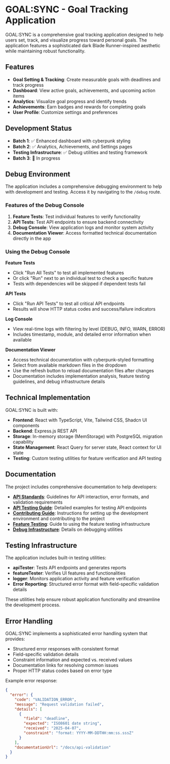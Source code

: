 # GOAL:SYNC - Goal Tracking Application

GOAL:SYNC is a comprehensive goal tracking application designed to help users set, track, and visualize progress toward personal goals. The application features a sophisticated dark Blade Runner-inspired aesthetic while maintaining robust functionality.

## Features

- **Goal Setting & Tracking**: Create measurable goals with deadlines and track progress
- **Dashboard**: View active goals, achievements, and upcoming action items
- **Analytics**: Visualize goal progress and identify trends
- **Achievements**: Earn badges and rewards for completing goals
- **User Profile**: Customize settings and preferences

## Development Status

- **Batch 1**: ✅ Enhanced dashboard with cyberpunk styling
- **Batch 2**: ✅ Analytics, Achievements, and Settings pages
- **Testing Infrastructure**: ✅ Debug utilities and testing framework
- **Batch 3**: 🔄 In progress

## Debug Environment

The application includes a comprehensive debugging environment to help with development and testing. Access it by navigating to the `/debug` route.

### Features of the Debug Console

1. **Feature Tests**: Test individual features to verify functionality
2. **API Tests**: Test API endpoints to ensure backend connectivity
3. **Debug Console**: View application logs and monitor system activity
4. **Documentation Viewer**: Access formatted technical documentation directly in the app

### Using the Debug Console

**Feature Tests**
- Click "Run All Tests" to test all implemented features
- Or click "Run" next to an individual test to check a specific feature
- Tests with dependencies will be skipped if dependent tests fail

**API Tests**
- Click "Run API Tests" to test all critical API endpoints
- Results will show HTTP status codes and success/failure indicators

**Log Console**
- View real-time logs with filtering by level (DEBUG, INFO, WARN, ERROR)
- Includes timestamp, module, and detailed error information when available

**Documentation Viewer**
- Access technical documentation with cyberpunk-styled formatting
- Select from available markdown files in the dropdown
- Use the refresh button to reload documentation files after changes
- Documentation includes implementation analysis, feature testing guidelines, and debug infrastructure details

## Technical Implementation 

GOAL:SYNC is built with:

- **Frontend**: React with TypeScript, Vite, Tailwind CSS, Shadcn UI components
- **Backend**: Express.js REST API
- **Storage**: In-memory storage (MemStorage) with PostgreSQL migration capability
- **State Management**: React Query for server state, React context for UI state
- **Testing**: Custom testing utilities for feature verification and API testing

## Documentation

The project includes comprehensive documentation to help developers:

- **[API Standards](API_STANDARDS.md)**: Guidelines for API interaction, error formats, and validation requirements
- **[API Testing Guide](API_TESTING.md)**: Detailed examples for testing API endpoints
- **[Contributing Guide](CONTRIBUTING.md)**: Instructions for setting up the development environment and contributing to the project
- **[Feature Testing](FEATURE_TESTING.md)**: Guide to using the feature testing infrastructure
- **[Debug Infrastructure](DEBUG_INFRASTRUCTURE.md)**: Details on debugging utilities

## Testing Infrastructure

The application includes built-in testing utilities:

- **apiTester**: Tests API endpoints and generates reports
- **featureTester**: Verifies UI features and functionalities
- **logger**: Monitors application activity and feature verification
- **Error Reporting**: Structured error format with field-specific validation details

These utilities help ensure robust application functionality and streamline the development process.

## Error Handling

GOAL:SYNC implements a sophisticated error handling system that provides:

- Structured error responses with consistent format
- Field-specific validation details
- Constraint information and expected vs. received values
- Documentation links for resolving common issues
- Proper HTTP status codes based on error type

Example error response:

```json
{
  "error": {
    "code": "VALIDATION_ERROR",
    "message": "Request validation failed",
    "details": [
      { 
        "field": "deadline", 
        "expected": "ISO8601 date string", 
        "received": "2025-04-07", 
        "constraint": "format: YYYY-MM-DDTHH:mm:ss.sssZ" 
      }
    ],
    "documentationUrl": "/docs/api-validation"
  }
}
```